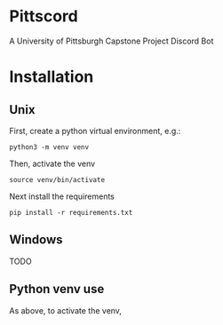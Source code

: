 # Pittscord
A University of Pittsburgh Capstone Project Discord Bot

# Installation
## Unix
First, create a python virtual environment, e.g.:
```
python3 -m venv venv
```
Then, activate the venv
```
source venv/bin/activate
```
Next install the requirements
```
pip install -r requirements.txt
```
## Windows
TODO
## Python venv use
As above, to activate the venv,
